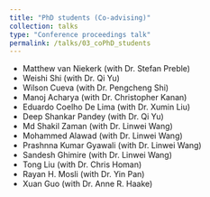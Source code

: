 ```yaml
---
title: "PhD students (Co-advising)"
collection: talks
type: "Conference proceedings talk"
permalink: /talks/03_coPhD_students
---
```


* Matthew van Niekerk (with Dr. Stefan Preble)
* Weishi Shi (with Dr. Qi Yu)
* Wilson Cueva (with Dr. Pengcheng Shi)
* Manoj Acharya (with Dr. Christopher Kanan)
* Eduardo Coelho De Lima (with Dr. Xumin Liu)
* Deep Shankar Pandey (with Dr. Qi Yu)
* Md Shakil Zaman (with Dr. Linwei Wang)
* Mohammed Alawad (with Dr. Linwei Wang)
* Prashnna Kumar Gyawali (with Dr. Linwei Wang)
* Sandesh Ghimire (with Dr. Linwei Wang)
* Tong Liu (with Dr. Chris Homan)
* Rayan H. Mosli (with Dr. Yin Pan)
* Xuan Guo (with Dr. Anne R. Haake)
